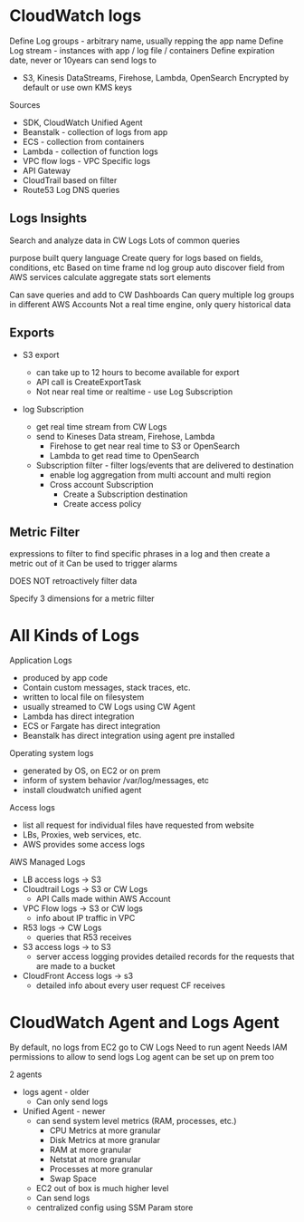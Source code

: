 # CloudWatch logs
Define Log groups - arbitrary name, usually repping the app name
Define Log stream - instances with app / log file / containers
Define expiration date, never or 10years
can send logs to 
* S3, Kinesis DataStreams, Firehose, Lambda, OpenSearch
Encrypted by default or use own KMS keys

Sources
* SDK, CloudWatch Unified Agent
* Beanstalk - collection of logs from app
* ECS - collection from containers 
* Lambda - collection of function logs 
* VPC flow logs - VPC Specific logs
* API Gateway
* CloudTrail based on filter
* Route53 Log DNS queries

## Logs Insights
Search and analyze data in CW Logs
Lots of common queries

purpose built query language
Create query for logs based on fields, conditions, etc
Based on time frame nd log group
auto discover field from AWS services
calculate aggregate stats 
sort elements

Can save queries and add to CW Dashboards
Can query multiple log groups in different AWS Accounts
Not a real time engine, only query historical data

## Exports
* S3 export
    * can take up to 12 hours to become available for export
    * API call is CreateExportTask
    * Not near real time or realtime - use Log Subscription

* log Subscription
    * get real time stream from CW Logs
    * send to Kineses Data stream, Firehose, Lambda
        * Firehose to get near real time to S3 or OpenSearch
        * Lambda to get read time to OpenSearch
    * Subscription filter - filter logs/events that are delivered to destination
        * enable log aggregation from multi account and multi region
        * Cross account Subscription
            * Create a Subscription destination
            * Create access policy

## Metric Filter
expressions to filter to find specific phrases in a log
and then create a metric out of it
Can be used to trigger alarms

DOES NOT retroactively filter data

Specify 3 dimensions for a metric filter

# All Kinds of Logs
Application Logs
* produced by app code
* Contain custom messages, stack traces, etc.
* written to local file on filesystem
* usually streamed to CW Logs using CW Agent
* Lambda has direct integration
* ECS or Fargate has direct integration
* Beanstalk has direct integration using agent pre installed 

Operating system logs
* generated by OS, on EC2 or on prem
* inform of system behavior /var/log/messages, etc
* install cloudwatch unified agent

Access logs
* list all request for individual files have requested from website
* LBs, Proxies, web services, etc.
* AWS provides some access logs

AWS Managed Logs
* LB access logs -> S3
* Cloudtrail Logs -> S3 or CW Logs
    * API Calls made within AWS Account
* VPC Flow logs -> S3 or CW logs
    * info about IP traffic in VPC
* R53 logs -> CW Logs
    * queries that R53 receives
* S3 access logs -> to S3
    * server access logging provides detailed records for the requests that are made to a bucket
* CloudFront Access logs -> s3
    * detailed info about every user request CF receives


# CloudWatch Agent and Logs Agent
By default, no logs from EC2 go to CW Logs
Need to run agent
Needs IAM permissions to allow to send logs
Log agent can be set up on prem too

2 agents
* logs agent - older
    * Can only send logs
* Unified Agent - newer
    * can send system level metrics (RAM, processes, etc.) 
        * CPU Metrics at more granular
        * Disk Metrics at more granular
        * RAM at more granular
        * Netstat at more granular
        * Processes at more granular
        * Swap Space
    * EC2 out of box is much higher level
    * Can send logs
    * centralized config using SSM Param store



